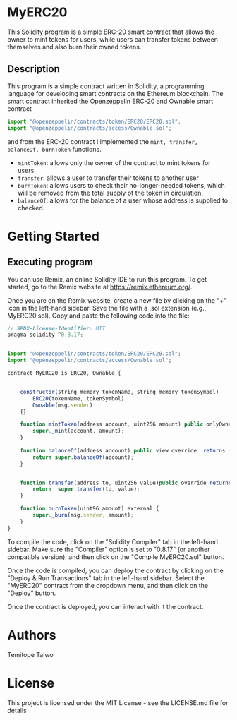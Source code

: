 
# MyERC20

This Solidity program is a simple ERC-20 smart contract that allows the owner to mint tokens for users, while users can transfer tokens between themselves and also burn their owned tokens.

## Description

This program is a simple contract written in Solidity, a programming language for developing smart contracts on the Ethereum blockchain. The smart contract inherited the Openzeppelin ERC-20 and Ownable smart contract

``` javascript
import "@openzeppelin/contracts/token/ERC20/ERC20.sol";
import "@openzeppelin/contracts/access/Ownable.sol";
```

and from the ERC-20 contract I implemented the ```mint, transfer, balanceOf, burnToken``` functions.

- ```mintToken```: allows only the owner of the contract to mint tokens for users.
- ```transfer```: allows a user to transfer their tokens to another user
- ```burnToken```: allows users to check their no-longer-needed tokens, which will be removed from the total supply of the token in circulation.
- ```balanceOf```: allows for the balance of a user whose address is supplied to checked.

# Getting Started

## Executing program

You can use Remix, an online Solidity IDE to run this program. To get started, go to the Remix website at https://remix.ethereum.org/.

Once you are on the Remix website, create a new file by clicking on the "+" icon in the left-hand sidebar. Save the file with a .sol extension (e.g., MyERC20.sol). Copy and paste the following code into the file:

```javascript
// SPDX-License-Identifier: MIT
pragma solidity ^0.8.17;


import "@openzeppelin/contracts/token/ERC20/ERC20.sol";
import "@openzeppelin/contracts/access/Ownable.sol";

contract MyERC20 is ERC20, Ownable {


    constructor(string memory tokenName, string memory tokenSymbol)
        ERC20(tokenName, tokenSymbol)
        Ownable(msg.sender)
    {}

    function mintToken(address account, uint256 amount) public onlyOwner {
        super._mint(account, amount);
    }
    
    function balanceOf(address account) public view override  returns (uint256) {
        return super.balanceOf(account);
    }


    function transfer(address to, uint256 value)public override returns (bool) {
        return  super.transfer(to, value);
    }

    function burnToken(uint96 amount) external {
        super._burn(msg.sender, amount);
    }
}
```

To compile the code, click on the "Solidity Compiler" tab in the left-hand sidebar. Make sure the "Compiler" option is set to "0.8.17" (or another compatible version), and then click on the "Compile MyERC20.sol" button.

Once the code is compiled, you can deploy the contract by clicking on the "Deploy & Run Transactions" tab in the left-hand sidebar. Select the "MyERC20" contract from the dropdown menu, and then click on the "Deploy" button.

Once the contract is deployed, you can interact with it the contract.

# Authors

Temitope Taiwo

# License

This project is licensed under the MIT License - see the LICENSE.md file for details

